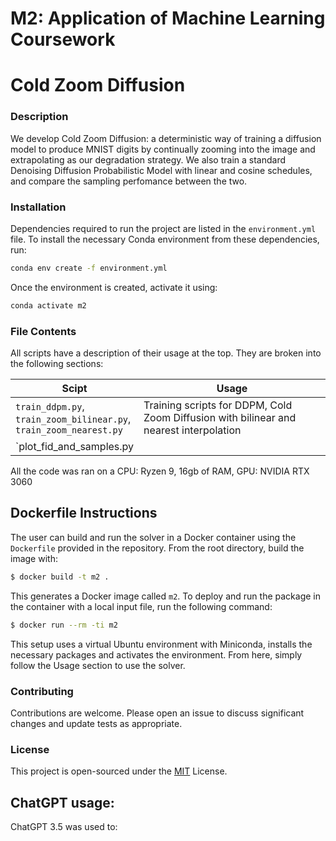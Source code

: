 # M2: Application of Machine Learning Coursework
# Cold Zoom Diffusion


### Description
We develop Cold Zoom Diffusion: a deterministic way of training a diffusion model to produce MNIST digits by continually zooming into the image and extrapolating as our degradation strategy. We also train a standard Denoising Diffusion Probabilistic Model with linear and cosine schedules, and compare the sampling perfomance between the two. 



### Installation
Dependencies required to run the project are listed in the `environment.yml` file. To install the necessary Conda environment from these dependencies, run:
```bash
conda env create -f environment.yml
```

Once the environment is created, activate it using: 

```bash
conda activate m2
```

### File Contents
All scripts have a description of their usage at the top. They are broken into the following sections:



| Scipt                       | Usage                        
|----------------------------|---------------------------------|
| `train_ddpm.py`, <br> `train_zoom_bilinear.py`, <br> `train_zoom_nearest.py`                      | Training scripts for DDPM, Cold Zoom Diffusion with  bilinear and nearest interpolation | 
| `plot_fid_and_samples.py

All the code was ran on a CPU: Ryzen 9, 16gb of RAM, GPU: NVIDIA RTX 3060



## Dockerfile Instructions
The user can build and run the solver in a Docker container using the `Dockerfile` provided in the repository. From the root directory, build the image with:

```bash
$ docker build -t m2 .
```

This generates a Docker image called `m2`. To deploy and run the package in the container with a local input file, run the following command:

```bash
$ docker run --rm -ti m2
```

This setup uses a virtual Ubuntu environment with Miniconda, installs the necessary packages and activates the environment. From here, simply follow the Usage section to use the solver.


### Contributing

Contributions are welcome. Please open an issue to discuss significant changes and update tests as appropriate.

### License
This project is open-sourced under the [MIT](https://choosealicense.com/licenses/mit/) License.

## ChatGPT usage:
ChatGPT 3.5 was used to: 

